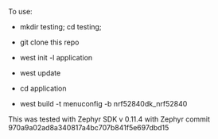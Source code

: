 To use:

- mkdir testing; cd testing;  
- git clone this repo  
- west init -l application  
- west update  
- cd application  

- west build -t menuconfig -b nrf52840dk_nrf52840  

This was tested with Zephyr SDK v 0.11.4 with Zephyr commit 970a9a02ad8a340817a4bc707b841f5e697dbd15
